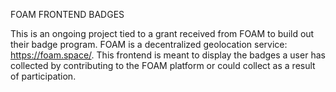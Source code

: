 FOAM FRONTEND BADGES

This is an ongoing project tied to a grant received from FOAM to build out their badge program. FOAM is a decentralized geolocation service: https://foam.space/. This frontend is meant to display the badges a user has collected by contributing to the FOAM platform or could collect as a result of participation. 
